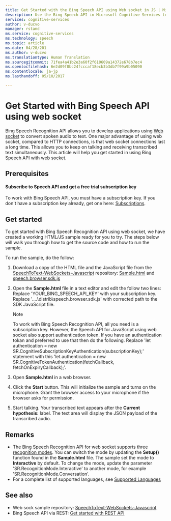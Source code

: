 ```yaml
---
title: Get Started with the Bing Speech API using Web socket in JS | Microsoft Docs
description: Use the Bing Speech API in Microsoft Cognitive Services to develop basic Web socket applications that continuously convert spoken audio to text.
services: cognitive-services
author: v-ducvo
manager: rstand
ms.service: cognitive-services
ms.technology: speech
ms.topic: article
ms.date: 04/28/201
ms.author: v-ducvo
ms.translationtype: Human Translation
ms.sourcegitcommit: 71fea4a41b2e3a60f2f610609a14372e678b7ec4
ms.openlocfilehash: 6e2d09f8bc24fcccaf18ecb3b3db7f99a9b05090
ms.contentlocale: ja-jp
ms.lasthandoff: 05/10/2017

---
```


# <a name="get-started-with-bing-speech-api-using-web-socket"></a>Get Started with Bing Speech API using web socket
Bing Speech Recognition API allows you to develop applications using [Web socket](https://en.wikipedia.org/wiki/WebSocket) to convert spoken audio to text. One major advantage of using web socket, compared to HTTP connections, is that web socket connections last a long time. This allows you to keep on talking and receiving transcribed text simultaneously. This article will help you get started in using Bing Speech API with web socket. 

## <a name="prerequisites"></a>Prerequisites

#### <a name="subscribe-to-speech-api-and-get-a-free-trial-subscription-key"></a>Subscribe to Speech API and get a free trial subscription key
To work with Bing Speech API, you must have a subscription key. If you don't have a subscription key already, get one here: [Subscriptions](https://www.microsoft.com/cognitive-services/en-us/sign-up). 

## <a name="get-started"></a>Get started
To get started with Bing Speech Recognition API using web socket, we have created a working HTML/JS sample ready for you to try. The steps below will walk you through how to get the source code and how to run the sample.

To run the sample, do the follow:
1. Download a copy of the HTML file and the JavaScript file from the [SpeechToText-WebSockets-Javascript](https://github.com/Azure-Samples/SpeechToText-WebSockets-Javascript) repository: [Sample.html](https://github.com/Azure-Samples/SpeechToText-WebSockets-Javascript/blob/master/samples/browser/Sample.html) and [speech.browser.sdk.js](https://github.com/Azure-Samples/SpeechToText-WebSockets-Javascript/blob/master/distrib/speech.browser.sdk.js)
2. Open the **Sample.html** file in a text editor and edit the follow two lines: Replace 'YOUR_BING_SPEECH_API_KEY' with your subscription key.
   Replace '..\..\distrib\speech.browser.sdk.js' with corrected path to the SDK JavaScript file.
   
   > [!NOTE]
   > To work with Bing Speech Recognition API, all you need is a subscription key. However, the Speech API for JavaScript using web socket also support authentication token. If you have an authentication tokan and preferred to use that then do the following. Replace 'let authentication = new SR.CognitiveSubscriptionKeyAuthentication(subscriptionKey);' statement with this 'let authentication = new SR.CognitiveTokenAuthentication(fetchCallback, fetchOnExpiryCallback);'.
3. Open **Sample.html** in a web browser.
4. Click the **Start** button. This will initialize the sample and turns on the microphone. Grant the browser access to your microphone if the browser asks for permission. 
5. Start talking. Your transcribed text appears after the **Current hypothesis:** label. The text area will display the JSON payload of the transcribed audio.

## <a name="remarks"></a>Remarks
* The Bing Speech Recognition API for web socket supports three [recognition modes](https://speechwiki.azurewebsites.net/partners/cognitiveservices-speech-service-web-socket-api#recognition-modes). You can switch the mode by updating the **Setup()** function found in the **Sample.html** file. The sample set the mode to **Interactive** by default. To change the mode, update the parameter 'SR.RecognitionMode.Interactive' to another mode, for example 'SR.RecognitionMode.Conversation'.
* For a complete list of supported languages, see [Supported Languages](https://speechwiki.azurewebsites.net/partners/cognitiveservices-speech-service-api-configuration#recognition-language)

## <a name="see-also"></a>See also
* Web sock sample repository: [SpeechToText-WebSockets-Javascript](https://github.com/Azure-Samples/SpeechToText-WebSockets-Javascript)
* Bing Speech API via REST: [Get started with REST API](GetStartedREST.md)

